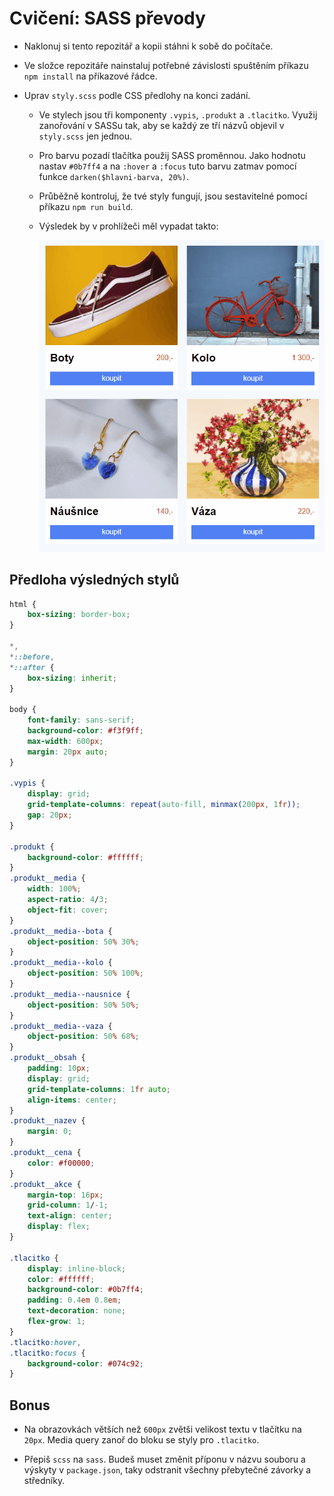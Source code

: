 # Cvičení: SASS převody

- Naklonuj si tento repozitář a kopii stáhni k sobě do počítače.

- Ve složce repozitáře nainstaluj potřebné závislosti spuštěním příkazu `npm install` na příkazové řádce.

- Uprav `styly.scss` podle CSS předlohy na konci zadání.

  - Ve stylech jsou tři komponenty `.vypis`, `.produkt` a `.tlacitko`. Využij zanořování v SASSu tak, aby se každý ze tří názvů objevil v `styly.scss` jen jednou.

  - Pro barvu pozadí tlačítka použij SASS proměnnou. Jako hodnotu nastav `#0b7ff4` a na `:hover` a `:focus` tuto barvu zatmav pomocí funkce `darken($hlavni-barva, 20%)`.

  - Průběžně kontroluj, že tvé styly fungují, jsou sestavitelné pomocí příkazu `npm run build`.

  - Výsledek by v prohlížeči měl vypadat takto:

    ![ukázka](zadani/ukazka.gif)

## Předloha výsledných stylů

```css
html {
	box-sizing: border-box;
}

*,
*::before,
*::after {
	box-sizing: inherit;
}

body {
	font-family: sans-serif;
	background-color: #f3f9ff;
	max-width: 600px;
	margin: 20px auto;
}

.vypis {
	display: grid;
	grid-template-columns: repeat(auto-fill, minmax(200px, 1fr));
	gap: 20px;
}

.produkt {
	background-color: #ffffff;
}
.produkt__media {
	width: 100%;
	aspect-ratio: 4/3;
	object-fit: cover;
}
.produkt__media--bota {
	object-position: 50% 30%;
}
.produkt__media--kolo {
	object-position: 50% 100%;
}
.produkt__media--nausnice {
	object-position: 50% 50%;
}
.produkt__media--vaza {
	object-position: 50% 68%;
}
.produkt__obsah {
	padding: 10px;
	display: grid;
	grid-template-columns: 1fr auto;
	align-items: center;
}
.produkt__nazev {
	margin: 0;
}
.produkt__cena {
	color: #f00000;
}
.produkt__akce {
	margin-top: 16px;
	grid-column: 1/-1;
	text-align: center;
	display: flex;
}

.tlacitko {
	display: inline-block;
	color: #ffffff;
	background-color: #0b7ff4;
	padding: 0.4em 0.8em;
	text-decoration: none;
	flex-grow: 1;
}
.tlacitko:hover,
.tlacitko:focus {
	background-color: #074c92;
}
```

## Bonus

- Na obrazovkách větších než `600px` zvětši velikost textu v tlačítku na `20px`. Media query zanoř do bloku se styly pro `.tlacitko`.

- Přepiš `scss` na `sass`. Budeš muset změnit příponu v názvu souboru a výskyty v `package.json`, taky odstranit všechny přebytečné závorky a středníky.
